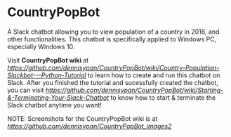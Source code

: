 # CountryPopBot
A Slack chatbot allowing you to view population of a country in 2016, and other functionalities.  This chatbot is specifically applied to Windows PC, especially Windows 10. 

Visit **CountryPopBot wiki** at *https://github.com/dennisypan/CountryPopBot/wiki/Country-Population-Slackbot---Python-Tutorial* to learn how to create and run this chatbot on Slack.  After you finished the tutorial and sucessfully created the chatbot, you can visit *https://github.com/dennisypan/CountryPopBot/wiki/Starting-&-Terminating-Your-Slack-Chatbot* to know how to start & terminate the Slack chatbot anytime you want! 

NOTE: Screenshots for the CountryPopBot wiki is at *https://github.com/dennisypan/CountryPopBot_images2*
